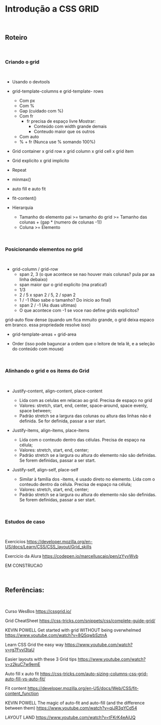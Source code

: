 # Introdução a CSS GRID
</br>

## Roteiro
</br>

### Criando o grid
</br>

- Usando o devtools
- grid-template-columns e grid-template- rows
  - Com px
  - Com %
  - Gap (cuidado com %)
  - Com fr
    - fr precisa de espaço livre Mostrar:
      - Conteúdo com width grande demais
      - Conteudo maior que os outros
  - Com auto
  - % + fr (Nunca use % somando 100%)

- Grid container x grid row x grid column x grid cell x grid item
- Grid explicito x grid implicito
- Repeat
- minmax()
- auto fill e auto fit
- fit-content()
- Hierarquia
  - Tamanho do elemento pai >= tamanho do grid >= Tamanho das colunas + (gap * (numero de colunas -1))
  - Coluna >= Elemento

</br>

### Posicionando elementos no grid 
</br>

- grid-column / grid-row
  - span 2, 3 (o que acontece se nao houver mais colunas? pula par aa linha debaixo)
  - span maior qur o grid explicito (ma pratica!)
  - 1/3
  - 2 / 5 x span 2 / 5, 2 / span 2
  - 1 / -1 (Nao sabe o tamanho? Do inicio ao final)
  - span 2 / -1 (As duas ultimas)
  - O que acontece com -1 se voce nao define grids explicitos?

grid-auto flow dense
(quando um fica mmuito grande, o grid deixa espaco em branco. essa propriedade resolve isso)

- grid-template-areas + grid-area

- Order (isso pode baguncar a ordem que o leitore de tela lê, e a seleção do conteúdo com mouse)

</br>

### Alinhando o grid e os items do Grid
</br>

- Justify-content, align-content, place-content
  - Lida com as celulas em relacao ao grid. Precisa de espaço no grid
  - Valores: stretch, start, end, center, space-around, space evenly, space between;
  - Padrão stretch se a largura das colunas ou altura das linhas não é definida. Se for definida, passar a ser start.

- Justify-items, align-items, place-items
  - Lida com o conteudo dentro das células. Precisa de espaço na célula;
  - Valores: stretch, start, end, center;
  - Padrão stretch se a largura ou altura do elemento não são definidas. Se forem definidas, passar a ser start.

- Justify-self, align-self, place-self
  - Similar à família dos -items, é usado direto no elemento. Lida com o conteudo dentro da célula. Precisa de espaço na célula;
  - Valores: stretch, start, end, center;
  - Padrão stretch se a largura ou altura do elemento não são definidas. Se forem definidas, passar a ser start.

</br>

### Estudos de caso
</br>

Exercicios
https://developer.mozilla.org/en-US/docs/Learn/CSS/CSS_layout/Grid_skills

Exercicio da Alura
https://codepen.io/marcelluscaio/pen/zYyvWvb

EM CONSTRUCAO

</br>

## Referências:
</br>

Curso WesBos
https://cssgrid.io/

Grid CheatSheet
https://css-tricks.com/snippets/css/complete-guide-grid/


KEVIN POWELL
Get started with grid WITHOUT being overwhelmed
https://www.youtube.com/watch?v=8QSqwbSztnA

Learn CSS Grid the easy way
https://www.youtube.com/watch?v=rg7Fvvl3taU

Easier layouts with these 3 Grid tips
https://www.youtube.com/watch?v=z2kuC7w9emE

Auto fill x auto fit
https://css-tricks.com/auto-sizing-columns-css-grid-auto-fill-vs-auto-fit/

Fit content
https://developer.mozilla.org/en-US/docs/Web/CSS/fit-content_function

KEVIN POWELL
The magic of auto-fit and auto-fill (and the difference between them)
https://www.youtube.com/watch?v=qjJR3qYCd54

LAYOUT LAND
https://www.youtube.com/watch?v=tFKrK4eAiUQ
